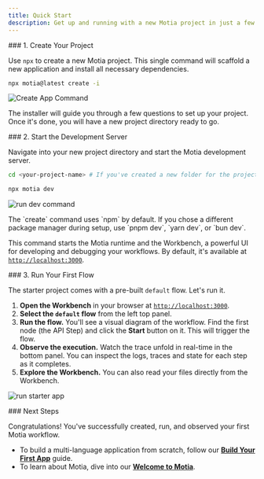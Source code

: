 ```yaml
---
title: Quick Start
description: Get up and running with a new Motia project in just a few seconds.
---
```

<Steps>

<Step>
### 1. Create Your Project

Use `npx` to create a new Motia project. This single command will scaffold a new application and install all necessary dependencies.

```bash
npx motia@latest create -i
```

![Create App Command](/docs-images/motia-build-your-app-1.gif)

The installer will guide you through a few questions to set up your project. Once it's done, you will have a new project directory ready to go.

</Step>

<Step>
### 2. Start the Development Server

Navigate into your new project directory and start the Motia development server.

```bash
cd <your-project-name> # If you've created a new folder for the project, navigate into it

npx motia dev
```

![run dev command](/docs-images/motia-build-your-app-2.png)

<Callout>
The `create` command uses `npm` by default. If you chose a different package manager during setup, use `pnpm dev`, `yarn dev`, or `bun dev`.
</Callout>

This command starts the Motia runtime and the Workbench, a powerful UI for developing and debugging your workflows. By default, it's available at [`http://localhost:3000`](http://localhost:3000).

</Step>

<Step>
### 3. Run Your First Flow

The starter project comes with a pre-built `default` flow. Let's run it.

1.  **Open the Workbench** in your browser at [`http://localhost:3000`](http://localhost:3000).
2.  **Select the `default` flow** from the left top panel.
3.  **Run the flow.** You'll see a visual diagram of the workflow. Find the first node (the API Step) and click the **Start** button on it. This will trigger the flow.
4.  **Observe the execution.** Watch the trace unfold in real-time in the bottom panel. You can inspect the logs, traces and state for each step as it completes.
5.  **Explore the Workbench.** You can also read your files directly from the Workbench.

![run starter app](/docs-images/motia-build-your-app.gif)

</Step>

<Step>
### Next Steps

Congratulations! You've successfully created, run, and observed your first Motia workflow.

- To build a multi-language application from scratch, follow our **[Build Your First App](/docs/getting-started/build-your-first-app)** guide.
- To learn about Motia, dive into our **[Welcome to Motia](/docs)**.

</Step>
</Steps>
